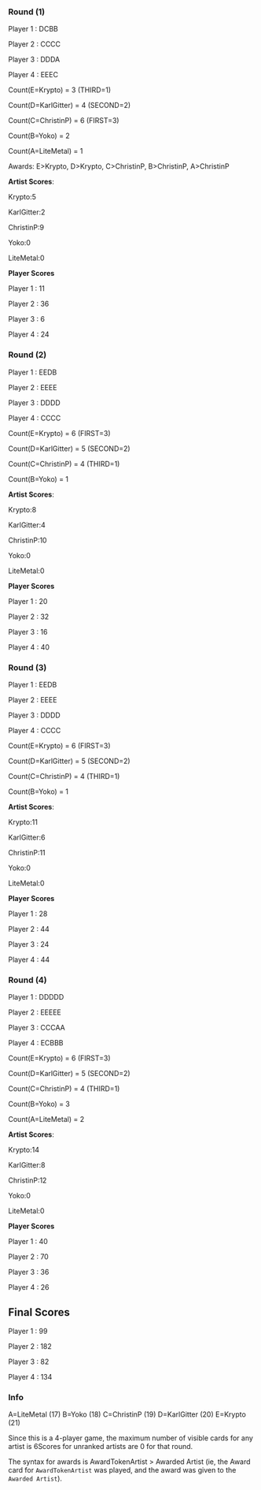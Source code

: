 
### Round (1)
Player 1 : DCBB

Player 2 : CCCC

Player 3 : DDDA

Player 4 : EEEC

Count(E=Krypto) = 3 (THIRD=1)

Count(D=KarlGitter) = 4 (SECOND=2)

Count(C=ChristinP) = 6 (FIRST=3)

Count(B=Yoko) = 2

Count(A=LiteMetal) = 1

Awards: E>Krypto, D>Krypto, C>ChristinP, B>ChristinP, A>ChristinP

**Artist Scores**:

Krypto:5

KarlGitter:2

ChristinP:9

Yoko:0

LiteMetal:0


**Player Scores**

Player 1 : 11

Player 2 : 36

Player 3 : 6

Player 4 : 24


### Round (2)
Player 1 : EEDB

Player 2 : EEEE

Player 3 : DDDD

Player 4 : CCCC

Count(E=Krypto) = 6 (FIRST=3)

Count(D=KarlGitter) = 5 (SECOND=2)

Count(C=ChristinP) = 4 (THIRD=1)

Count(B=Yoko) = 1


**Artist Scores**:

Krypto:8

KarlGitter:4

ChristinP:10

Yoko:0

LiteMetal:0


**Player Scores**

Player 1 : 20

Player 2 : 32

Player 3 : 16

Player 4 : 40


### Round (3)
Player 1 : EEDB

Player 2 : EEEE

Player 3 : DDDD

Player 4 : CCCC

Count(E=Krypto) = 6 (FIRST=3)

Count(D=KarlGitter) = 5 (SECOND=2)

Count(C=ChristinP) = 4 (THIRD=1)

Count(B=Yoko) = 1


**Artist Scores**:

Krypto:11

KarlGitter:6

ChristinP:11

Yoko:0

LiteMetal:0


**Player Scores**

Player 1 : 28

Player 2 : 44

Player 3 : 24

Player 4 : 44


### Round (4)
Player 1 : DDDDD

Player 2 : EEEEE

Player 3 : CCCAA

Player 4 : ECBBB

Count(E=Krypto) = 6 (FIRST=3)

Count(D=KarlGitter) = 5 (SECOND=2)

Count(C=ChristinP) = 4 (THIRD=1)

Count(B=Yoko) = 3

Count(A=LiteMetal) = 2


**Artist Scores**:

Krypto:14

KarlGitter:8

ChristinP:12

Yoko:0

LiteMetal:0


**Player Scores**

Player 1 : 40

Player 2 : 70

Player 3 : 36

Player 4 : 26



## Final Scores

Player 1 : 99

Player 2 : 182

Player 3 : 82

Player 4 : 134


### Info

A=LiteMetal (17)
B=Yoko (18)
C=ChristinP (19)
D=KarlGitter (20)
E=Krypto (21)

Since this is a 4-player game, the maximum number of visible cards for any artist is 6Scores for unranked artists are 0 for that round.

The syntax for awards is AwardTokenArtist > Awarded Artist (ie, the Award card for `AwardTokenArtist` was played, and the award was given to the `Awarded Artist`).
